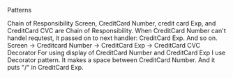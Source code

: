 Patterns

Chain of Responsibility
Screen, CreditCard Number, credit card Exp, and CreditCard CVC are Chain of Responsibility. When CreditCard Number can't handel requtest, it passed on to next handler: CreditCard Exp. And so on. Screen -> Creditcard Number -> CreditCard Exp -> CreditCard CVC
Decorator
For using display of CreditCard Number and CreditCard Exp I use Decorator pattern. It makes a space between CreditCard Number. And it puts "/" in CreditCard Exp.
